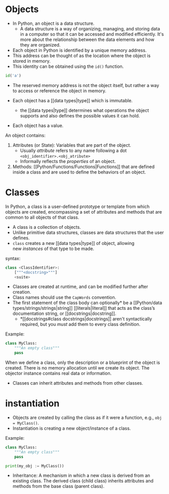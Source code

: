 # Objects

- In Python, an object is a data structure.
	- A data structure is a way of organizing, managing, and storing data in a computer so that it can be accessed and modified efficiently. It's more about the relationship between the data elements and how they are organized.
- Each object in Python is identified by a unique memory address.
- This address can be thought of as the location where the object is stored in memory.
- This identity can be obtained using the `id()` function.

```Python
id('a')
```

- The reserved memory address is not the object itself, but rather a way to access or reference the object in memory.

- Each object has a [[data types|type]] which is immutable.
	- the [[data types|type]] determines what operations the object supports and also defines the possible values it can hold.
- Each object has a value.

An object contains:
1. Attributes (or State): Variables that are part of the object.
	- Usually *attribute* refers to any name following a dot `<obj_identifier>.<obj_atribute>`
	- Informally reflects the *properties* of an object.
3. Methods: [[Python/Functions/Functions|Functions]] that are defined inside a class and are used to define the behaviors of an object.

# Classes

In Python, a class is a user-defined prototype or template from which objects are created, encompassing a set of attributes and methods that are common to all objects of that class.
- A class is a collection of objects. 
- Unlike primitive data structures, classes are data structures that the user defines.
- `class` creates a new [[data types|type]] of object, allowing new _instances_ of that type to be made. 

syntax:
```Python
class <ClassIdentifier>:
	["""<docstring>"""]
	<suite>
```

- Classes are created at runtime, and can be modified further after creation.
- Class names should use the `CapWords` convention.
- The first statement of the class body can optionally* be a [[Python/data types/strings/strings|string]] [[literals|literal]] that acts as the class’s documentation string, or [[docstrings|docstring]].
	- \*[[docstrings#class docstrings|docstrings]] aren't syntactically required, but you *must* add them to every class definition.

Example:
```Python
class MyClass:
	"""An empty class"""
	pass
```

When we define a class, only the description or a blueprint of the object is created. There is no memory allocation until we create its object. The objector instance contains real data or information.

- Classes can inherit attributes and methods from other classes.
# instantiation

- Objects are created by calling the class as if it were a function, e.g., `obj = MyClass()`.
- Instantiation is creating a new object/instance of a class.

Example:
```Python
class MyClass:
	"""An empty class"""
	pass

print(my_obj := MyClass())
```

- Inheritance: A mechanism in which a new class is derived from an existing class. The derived class (child class) inherits attributes and methods from the base class (parent class).